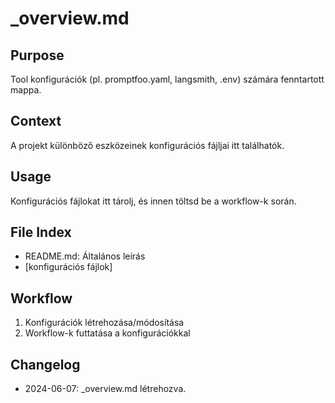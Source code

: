 # _overview.md

## Purpose
Tool konfigurációk (pl. promptfoo.yaml, langsmith, .env) számára fenntartott mappa.

## Context
A projekt különböző eszközeinek konfigurációs fájljai itt találhatók.

## Usage
Konfigurációs fájlokat itt tárolj, és innen töltsd be a workflow-k során.

## File Index
- README.md: Általános leírás
- [konfigurációs fájlok]

## Workflow
1. Konfigurációk létrehozása/módosítása
2. Workflow-k futtatása a konfigurációkkal

## Changelog
- 2024-06-07: _overview.md létrehozva. 
